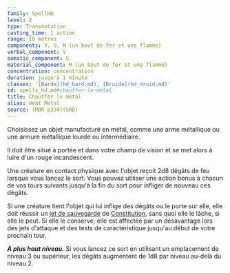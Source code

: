 ```yaml
---
family: SpellHD
level: 2
type: Transmutation
casting_time: 1 action
range: 18 mètres
components: V, S, M (un bout de fer et une flamme)
verbal_component: V
somatic_component: S
material_component: M (un bout de fer et une flamme)
concentration: concentration
duration: jusqu'à 1 minute
classes: '[Barde](hd_bard.md), [Druide](hd_druid.md)'
id: spells_hd.md#chauffer-le-métal
title: Chauffer le métal
alias: Heat Metal
source: (MDR p334)(SRD)
---
```


Choisissez un objet manufacturé en métal, comme une arme métallique ou une armure métallique lourde ou intermédiaire.

Il doit être situé à portée et dans votre champ de vision et se met alors à luire d'un rouge incandescent.

Une créature en contact physique avec l'objet reçoit 2d8 dégâts de feu lorsque vous lancez le sort. Vous pouvez utiliser une action bonus à chacun de vos tours suivants jusqu'à la fin du sort pour infliger de nouveau ces dégâts.

Si une créature tient l'objet qui lui inflige des dégâts ou le porte sur elle, elle doit réussir un [jet de sauvegarde](hd_abilities_jets_de_sauvegarde.md) de [Constitution](hd_abilities_constitution.md), sans quoi elle le lâche, si elle le peut. Si elle le conserve, elle est affectée par un désavantage lors des jets d'attaque et des tests de caractéristique jusqu'au début de votre prochain tour.

**_À plus haut niveau._** Si vous lancez ce sort en utilisant un emplacement de niveau 3 ou supérieur, les dégâts augmentent de 1d8 par niveau au-delà du niveau 2.

